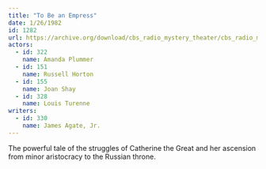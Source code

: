 ```yaml
---
title: "To Be an Empress"
date: 1/26/1982
id: 1282
url: https://archive.org/download/cbs_radio_mystery_theater/cbs_radio_mystery_theater-1251-1300.zip/cbs_radio_mystery_theater-1251-1300%2Fcbsrmt_1282_to_be_an_empress.mp3
actors:  
  - id: 322
    name: Amanda Plummer  
  - id: 151
    name: Russell Horton  
  - id: 155
    name: Joan Shay  
  - id: 328
    name: Louis Turenne
writers:  
  - id: 330
    name: James Agate, Jr.
---
```

The powerful tale of the struggles of Catherine the Great and her ascension from minor aristocracy to the Russian throne.
